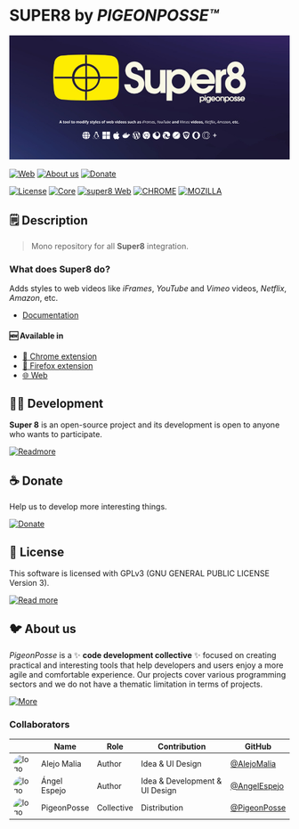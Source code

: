 <!--

██████╗ ██╗ ██████╗ ███████╗ ██████╗ ███╗   ██╗                
██╔══██╗██║██╔════╝ ██╔════╝██╔═══██╗████╗  ██║                
██████╔╝██║██║  ███╗█████╗  ██║   ██║██╔██╗ ██║                
██╔═══╝ ██║██║   ██║██╔══╝  ██║   ██║██║╚██╗██║                
██║     ██║╚██████╔╝███████╗╚██████╔╝██║ ╚████║                
╚═╝     ╚═╝ ╚═════╝ ╚══════╝ ╚═════╝ ╚═╝  ╚═══╝                
                                                               
██████╗  ██████╗ ███████╗███████╗███████╗                      
██╔══██╗██╔═══██╗██╔════╝██╔════╝██╔════╝                      
██████╔╝██║   ██║███████╗███████╗█████╗                        
██╔═══╝ ██║   ██║╚════██║╚════██║██╔══╝                        
██║     ╚██████╔╝███████║███████║███████╗                      
╚═╝      ╚═════╝ ╚══════╝╚══════╝╚══════╝                      
                                                                                                                                                                             
█████╗█████╗█████╗█████╗█████╗█████╗█████╗█████╗               
╚════╝╚════╝╚════╝╚════╝╚════╝╚════╝╚════╝╚════╝               

███████╗██╗   ██╗██████╗ ███████╗██████╗      █████╗ 
██╔════╝██║   ██║██╔══██╗██╔════╝██╔══██╗    ██╔══██╗
███████╗██║   ██║██████╔╝█████╗  ██████╔╝    ╚█████╔╝
╚════██║██║   ██║██╔═══╝ ██╔══╝  ██╔══██╗    ██╔══██╗
███████║╚██████╔╝██║     ███████╗██║  ██║    ╚█████╔╝
╚══════╝ ╚═════╝ ╚═╝     ╚══════╝╚═╝  ╚═╝     ╚════╝ 
                                          
IDEA OF ALEJO
CREATED BY ANGELO
FOR PIGEONPOSSE.COM

-->

# SUPER8 by _PIGEONPOSSE™_

![SUPER8 HEADER](docs/images/banner.png)

[![Web](https://img.shields.io/badge/Collective%20Web-grey?style=flat-square)](https://pigeonposse.com/)
[![About us](https://img.shields.io/badge/About-us-grey?style=flat-square)](https://pigeonposse.com/?popup=about)
[![Donate](https://img.shields.io/badge/Donate-pink?style=flat-square)](https://pigeonposse.com/?popup=donate)

[![License](https://img.shields.io/github/license/pigeon-posse/pigeonsh?label=License&style=flat-square)](https://github.com/pigeonposse/super8/blob/main/LICENSE)
[![Core](https://img.shields.io/github/package-json/v/pigeonposse/super8?filename=packages%2F_core%2Fpackage.json&style=flat-square&label=Core&color=blue)](https://www.npmjs.com/package/@s-8/core)
[![super8 Web](https://img.shields.io/github/package-json/v/pigeonposse/super8?filename=packages%2Fapp%2Fpackage.json&style=flat-square&label=Web&color=blue)](https://super8.pigeonposse.com)
[![CHROME](https://img.shields.io/chrome-web-store/v/aejkinmllndkgoodkfbhfkffnebmibkd?color=blue&style=flat-square&label=Chrome)](https://chrome.google.com/webstore/detail/super8/aejkinmllndkgoodkfbhfkffnebmibkd)
[![MOZILLA](https://img.shields.io/amo/v/{63bba7f4-510b-4478-b401-a2726a9703ba}?color=blue&style=flat-square&label=Mozilla)](https://addons.mozilla.org/es/firefox/addon/super8/)

## 🗒 Description

> Mono repository for all **Super8** integration.

### What does **Super8** do?

Adds styles to web videos like _iFrames_, _YouTube_ and _Vimeo_ videos, _Netflix_, _Amazon_, etc.

- [Documentation](https://docs.super8.pigeonposse.com)

#### 🆕 Available in

- [🧩 Chrome extension](https://chrome.google.com/webstore/detail/super8/aejkinmllndkgoodkfbhfkffnebmibkd)
- [🧩 Firefox extension](https://addons.mozilla.org/es/firefox/addon/super8/)
- [🌐 Web](https://super8.pigeonposse.com)

## 👨‍💻 Development

**Super 8** is an open-source project and its development is open to anyone who wants to participate.

[![Readmore](https://img.shields.io/badge/Read%20more-grey?style=flat-square)](https://docs.super8.pigeonposse.com/dev-getting-started)

## ☕ Donate

Help us to develop more interesting things.

[![Donate](https://img.shields.io/badge/Donate-grey?style=flat-square)](https://pigeonposse.com/?popup=donate)

## 📜 License

This software is licensed with GPLv3 (GNU GENERAL PUBLIC LICENSE Version 3).

[![Read more](https://img.shields.io/badge/Read-more-grey?style=flat-square)](https://github.com/pigeonposse/super8/blob/main/LICENSE)

## 🐦 About us

_PigeonPosse_ is a ✨ **code development collective** ✨ focused on creating practical and interesting tools that help developers and users enjoy a more agile and comfortable experience. Our projects cover various programming sectors and we do not have a thematic limitation in terms of projects.

[![More](https://img.shields.io/badge/Read-more-grey?style=flat-square)](https://github.com/PigeonPosse/PigeonPosse)

### Collaborators

|                                                                                    | Name         | Role         | Contribution | GitHub                                         |
| ---------------------------------------------------------------------------------- | ------------ | ------------ | ------------ | ---------------------------------------------- |
| <img src="https://github.com/AlejoMalia.png?size=72" style="border-radius:100%" alt="logo"/> | Alejo Malia  | Author       | Idea & UI Design | [@AlejoMalia](https://github.com/AlejoMalia) |
| <img src="https://github.com/AngelEspejo.png?size=72" style="border-radius:100%" alt="logo" /> | Ángel Espejo | Author       | Idea & Development & UI Design | [@AngelEspejo](https://github.com/AngelEspejo) |
| <img src="https://github.com/PigeonPosse.png?size=72" style="border-radius:100%" alt="logo" /> | PigeonPosse  | Collective   | Distribution | [@PigeonPosse](https://github.com/PigeonPosse) |

<br>
